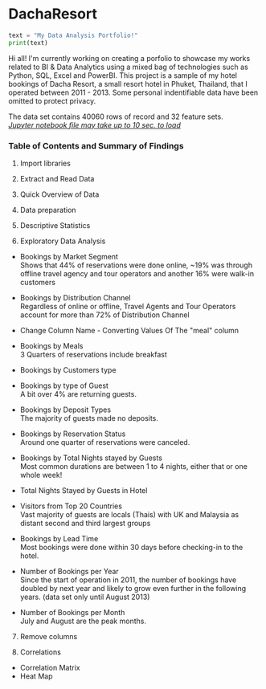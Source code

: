 # DachaResort
``` python
text = "My Data Analysis Portfolio!"
print(text)
```
Hi all!
I'm currently working on creating a porfolio to showcase my works related to BI & Data Analytics using a mixed bag of technologies such as Python, SQL, Excel and PowerBI. This project is a  sample of my hotel bookings of Dacha Resort, a small resort hotel in Phuket, Thailand, that I operated between 2011 - 2013. Some personal indentifiable data have been omitted to protect privacy.

The data set contains 40060 rows of record and 32 feature sets. \
*[Jupyter notebook file may take up to 10 sec. to load](https://nbviewer.org/github/San-Maansson/DachaResort/blob/main/DachaResort.ipynb)*

### Table of Contents and Summary of Findings

1. Import libraries

2. Extract and Read Data

3. Quick Overview of Data

4. Data preparation

5. Descriptive Statistics

6. Exploratory Data Analysis

- Bookings by Market Segment \
    Shows that 44% of reservations were done online, ~19% was through offline travel agency and tour operators and another 16% were walk-in customers

- Bookings by Distribution Channel \
    Regardless of online or offline, Travel Agents and Tour Operators account for more than 72% of Distribution Channel
    
- Change Column Name - Converting Values Of The "meal" column

- Bookings by Meals \
  3 Quarters of reservations include breakfast

- Bookings by Customers type
- Bookings by type of Guest \
    A bit over 4% are returning guests.
- Bookings by Deposit Types \
  The majority of guests made no deposits.
  
- Bookings by Reservation Status \
    Around one quarter of reservations were canceled.
    
- Bookings by Total Nights stayed by Guests \
    Most common durations are between 1 to 4 nights, either that or one whole week!
    
- Total Nights Stayed by Guests in Hotel
- Visitors from Top 20 Countries \
    Vast majority of guests are locals (Thais) with UK and Malaysia as distant second and third largest groups
- Bookings by Lead Time \
    Most bookings were done within 30 days before checking-in to the hotel.
    
- Number of Bookings per Year \
    Since the start of operation in 2011, the number of bookings have doubled by next year and likely to grow even further in the following years. (data set only until August 2013)
    
- Number of Bookings per Month \
    July and August are the peak months.
    
7. Remove columns

8. Correlations
- Correlation Matrix
- Heat Map
